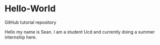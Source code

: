 # Hello-World
GitHub tutorial repository

Hello my name is Sean. I am a student Ucd and currently doing a summer internship here.
